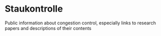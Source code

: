 # Staukontrolle
Public information about congestion control, especially links to research papers and descriptions of their contents
